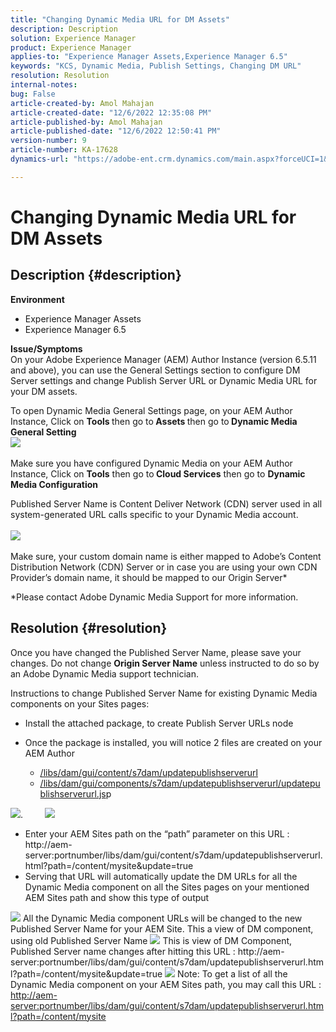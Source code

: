 ```yaml
---
title: "Changing Dynamic Media URL for DM Assets"
description: Description
solution: Experience Manager
product: Experience Manager
applies-to: "Experience Manager Assets,Experience Manager 6.5"
keywords: "KCS, Dynamic Media, Publish Settings, Changing DM URL"
resolution: Resolution
internal-notes: 
bug: False
article-created-by: Amol Mahajan
article-created-date: "12/6/2022 12:35:08 PM"
article-published-by: Amol Mahajan
article-published-date: "12/6/2022 12:50:41 PM"
version-number: 9
article-number: KA-17628
dynamics-url: "https://adobe-ent.crm.dynamics.com/main.aspx?forceUCI=1&pagetype=entityrecord&etn=knowledgearticle&id=c1d04a69-6275-ed11-81aa-6045bd006e5a"

---
```

# Changing Dynamic Media URL for DM Assets

## Description {#description}

<b>Environment</b>
- Experience Manager Assets
- Experience Manager 6.5

<b>Issue/Symptoms</b><br>On your Adobe Experience Manager (AEM) Author Instance (version 6.5.11 and above), you can use the General Settings section to configure DM Server settings and change Publish Server URL or Dynamic Media URL for your DM assets.

To open Dynamic Media General Settings page, on your AEM Author Instance, Click on <b>Tools </b>then go to<b> Assets </b>then go to<b> Dynamic Media General Setting</b>
 <br>![](assets/___c2d04a69-6275-ed11-81aa-6045bd006e5a___.png)<br> <br>Make sure you have configured Dynamic Media on your AEM Author Instance, Click on <b>Tools</b> then go to<b> Cloud Services</b> then go to <b>Dynamic Media Configuration</b>

Published Server Name is Content Deliver Network (CDN) server used in all system-generated URL calls specific to your Dynamic Media account.<br> <br>![](assets/___c4d04a69-6275-ed11-81aa-6045bd006e5a___.png)<br> <br>Make sure, your custom domain name is either mapped to Adobe’s Content Distribution Network (CDN) Server or in case you are using your own CDN Provider’s domain name, it should be mapped to our Origin Server\*

\*Please contact Adobe Dynamic Media Support for more information. 

## Resolution {#resolution}


Once you have changed the Published Server Name, please save your changes. Do not change <b>Origin Server Name</b> unless instructed to do so by an Adobe Dynamic Media support technician.

 Instructions to change Published Server Name for existing Dynamic Media components on your Sites pages:

- Install the attached package, to create Publish Server URLs node
- Once the package is installed, you will notice 2 files are created on your AEM Author

    - [/libs/dam/gui/content/s7dam/updatepublishserverurl](http://vgaur-wx-1:4502/crx/de/index.jsp#/crx.default/jcr%3aroot/libs/dam/gui/content/s7dam/updatepublishserverurl "View path in CRXDE Lite")
    - [/libs/dam/gui/components/s7dam/updatepublishserverurl/updatepublishserverurl.js](http://vgaur-wx-1:4502/crx/de/index.jsp#/crx.default/jcr%3aroot/libs/dam/gui/components/s7dam/updatepublishserverurl/updatepublishserverurl.jsp "View path in CRXDE Lite")p


![](assets/d326656d-3f49-ec11-8c62-000d3a5cbc3f.png).         ![](assets/20fc6673-3f49-ec11-8c62-000d3a5cbc3f.png)

- ​​​​​​​Enter your AEM Sites path on the “path” parameter on this URL : http://aem-server:portnumber/libs/dam/gui/content/s7dam/updatepublishserverurl.html?path=/content/mysite&update=true​​​​​​​
- Serving that URL will automatically update the DM URLs for all the Dynamic Media component on all the Sites pages on your mentioned AEM Sites path and show this type of output


![](assets/12ef597f-3f49-ec11-8c62-000d3a5cbc3f.png)
 All the Dynamic Media component URLs will be changed to the new Published Server Name for your AEM Site.
 This a view of DM component, using old Published Server Name
 ![](assets/59f64ca5-4049-ec11-8c62-000d3a5cbc3f.png)
 This is view of DM Component, Published Server name changes after hitting this URL : http://aem-server:portnumber/libs/dam/gui/content/s7dam/updatepublishserverurl.html?path=/content/mysite&update=true
 ![](assets/7a7449b1-4049-ec11-8c62-000d3a5cbc3f.png)
 Note: To get a list of all the Dynamic Media component on your AEM Sites path, you may call this URL : <u style="text-decoration:underline">http://aem-server:portnumber/libs/dam/gui/content/s7dam/updatepublishserverurl.html?path=/content/mysite</u>

 ​​​​​​​
